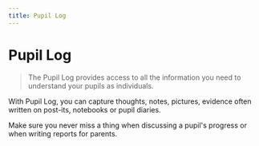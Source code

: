 ```yaml
---
title: Pupil Log
---
```

# Pupil Log

> The Pupil Log provides access to all the information you need to understand your pupils as individuals.

With Pupil Log, you can capture thoughts, notes, pictures, evidence often written on post-its, notebooks or pupil diaries.

Make sure you never miss a thing when discussing a pupil's progress or when writing reports for parents.